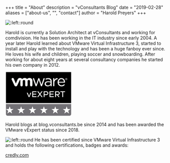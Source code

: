 +++
title = "About"
description = "vConsultants Blog"
date = "2019-02-28"
aliases = ["about-us", "", "contact"]
author = "Harold Preyers"
+++


![:left::round](https://en.gravatar.com/userimage/24535676/9f7eef200a6a333f99268ce98cc7d65b.jpeg?size=128)

Harold is currently a Solution Architect at vConsultants and working for comdivision. He has been working in the IT industry since early 2004. A year later Harold learned about VMware Virtual Infrastructure 3, started to install and play with the technology and has been a huge fanboy ever since. He loves his wife and children, playing soccer and snowboarding. After working for about eight years at several consultancy companies he started his own company in 2012.

![:left](/images/vexpert-badge-stars-small.png)

Harold blogs at blog.vconsultants.be since 2014 and has been awarded the VMware vExpert status since 2018.

![:left::round](https://vexpert.vmware.com/images/vexpert-application-modernization-2023-badge.png)
He has been certified since VMware Virtual Infrastructure 3 and holds the following certifications, badges and awards:



[credly.com](https://www.credly.com/users/hpreyers/badges)